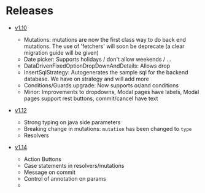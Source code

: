 # Releases

* [v1.10](/releaseNotes/v1.10.md)
  * Mutations: mutations are now the first class way to do back end mutations. The use of 'fetchers' will soon be deprecate (a clear migration guide will be given)
  * Date picker: Supports holidays / don't allow weekends / ...
  * DataDrivenFixedOptionDropDownAndDetails: Allows drop
  * InsertSqlStrategy: Autogenerates the sample sql for the backend database. We have on strategy and will add more 
  * Conditions/Guards upgrade: Now supports or/and conditions
  * Minor: Improvements to dropdowns, Modal pages have labels, Modal pages support rest buttons, commit/cancel have text

* [v1.12](/releaseNotes/v1.12.md)
  * Strong typing on java side parameters
  * Breaking change in mutations: `mutation` has been changed to `type`
  * Resolvers

* [v1.14](/releaseNotes/v1.14.md)
  * Action Buttons
  * Case statements in resolvers/mutations
  * Message on commit
  * Control of annotation on params
  * 